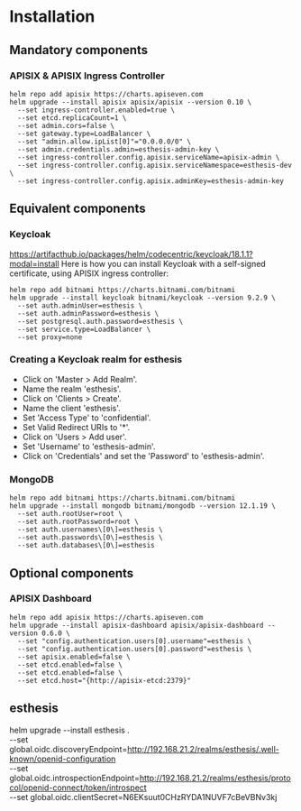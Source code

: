 # Installation

## Mandatory components
### APISIX & APISIX Ingress Controller
```
helm repo add apisix https://charts.apiseven.com
helm upgrade --install apisix apisix/apisix --version 0.10 \
  --set ingress-controller.enabled=true \
  --set etcd.replicaCount=1 \
  --set admin.cors=false \
  --set gateway.type=LoadBalancer \
  --set "admin.allow.ipList[0]"="0.0.0.0/0" \
  --set admin.credentials.admin=esthesis-admin-key \
  --set ingress-controller.config.apisix.serviceName=apisix-admin \
  --set ingress-controller.config.apisix.serviceNamespace=esthesis-dev \
  --set ingress-controller.config.apisix.adminKey=esthesis-admin-key
```

## Equivalent components
### Keycloak
https://artifacthub.io/packages/helm/codecentric/keycloak/18.1.1?modal=install
Here is how you can install Keycloak with a self-signed certificate, using APISIX ingress controller:
```
helm repo add bitnami https://charts.bitnami.com/bitnami
helm upgrade --install keycloak bitnami/keycloak --version 9.2.9 \
  --set auth.adminUser=esthesis \
  --set auth.adminPassword=esthesis \
  --set postgresql.auth.password=esthesis \
  --set service.type=LoadBalancer \
  --set proxy=none
```

### Creating a Keycloak realm for esthesis
- Click on 'Master > Add Realm'.
- Name the realm 'esthesis'.
- Click on 'Clients > Create'.
- Name the client 'esthesis'.
- Set 'Access Type' to 'confidential'.
- Set Valid Redirect URIs to '*'.
- Click on 'Users > Add user'.
- Set 'Username' to 'esthesis-admin'.
- Click on 'Credentials' and set the 'Password' to 'esthesis-admin'.

### MongoDB
```
helm repo add bitnami https://charts.bitnami.com/bitnami
helm upgrade --install mongodb bitnami/mongodb --version 12.1.19 \
  --set auth.rootUser=root \
  --set auth.rootPassword=root \
  --set auth.usernames\[0\]=esthesis \
  --set auth.passwords\[0\]=esthesis \
  --set auth.databases\[0\]=esthesis
```

## Optional components
### APISIX Dashboard
```
helm repo add apisix https://charts.apiseven.com
helm upgrade --install apisix-dashboard apisix/apisix-dashboard --version 0.6.0 \
  --set "config.authentication.users[0].username"=esthesis \
  --set "config.authentication.users[0].password"=esthesis \
  --set apisix.enabled=false \
  --set etcd.enabled=false \
  --set etcd.enabled=false \
  --set etcd.host="{http://apisix-etcd:2379}"
```

## esthesis
helm upgrade --install esthesis . \
  --set global.oidc.discoveryEndpoint=http://192.168.21.2/realms/esthesis/.well-known/openid-configuration \
  --set global.oidc.introspectionEndpoint=http://192.168.21.2/realms/esthesis/protocol/openid-connect/token/introspect \
  --set global.oidc.clientSecret=N6EKsuut0CHzRYDA1NUVF7cBeVBNv3kj
